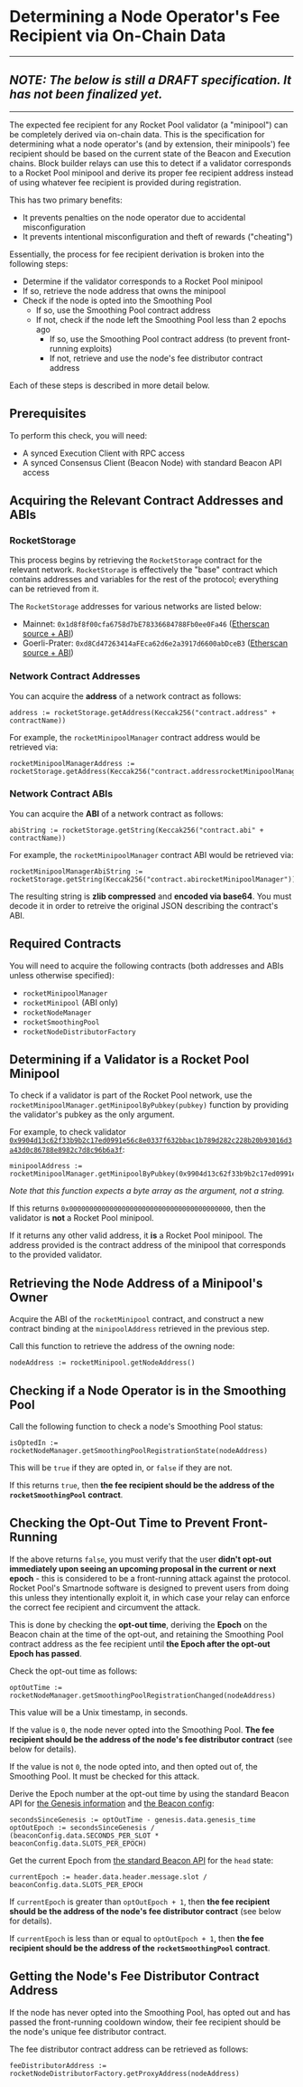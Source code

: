 # Determining a Node Operator's Fee Recipient via On-Chain Data

---
## *NOTE: The below is still a DRAFT specification. It has not been finalized yet.*
---


The expected fee recipient for any Rocket Pool validator (a "minipool") can be completely derived via on-chain data.
This is the specification for determining what a node operator's (and by extension, their minipools') fee recipient should be based on the current state of the Beacon and Execution chains.
Block builder relays can use this to detect if a validator corresponds to a Rocket Pool minipool and derive its proper fee recipient address instead of using whatever fee recipient is provided during registration.

This has two primary benefits:
- It prevents penalties on the node operator due to accidental misconfiguration
- It prevents intentional misconfiguration and theft of rewards ("cheating")

Essentially, the process for fee recipient derivation is broken into the following steps:
- Determine if the validator corresponds to a Rocket Pool minipool
- If so, retrieve the node address that owns the minipool
- Check if the node is opted into the Smoothing Pool
  - If so, use the Smoothing Pool contract address
  - If not, check if the node left the Smoothing Pool less than 2 epochs ago
    - If so, use the Smoothing Pool contract address (to prevent front-running exploits)
    - If not, retrieve and use the node's fee distributor contract address

Each of these steps is described in more detail below.


## Prerequisites

To perform this check, you will need:
- A synced Execution Client with RPC access
- A synced Consensus Client (Beacon Node) with standard Beacon API access


## Acquiring the Relevant Contract Addresses and ABIs

### RocketStorage

This process begins by retrieving the `RocketStorage` contract for the relevant network.
`RocketStorage` is effectively the "base" contract which contains addresses and variables for the rest of the protocol; everything can be retrieved from it.

The `RocketStorage` addresses for various networks are listed below:
- Mainnet: `0x1d8f8f00cfa6758d7bE78336684788Fb0ee0Fa46` ([Etherscan source + ABI](https://etherscan.io/address/0x1d8f8f00cfa6758d7bE78336684788Fb0ee0Fa46#code))
- Goerli-Prater: `0xd8Cd47263414aFEca62d6e2a3917d6600abDceB3` ([Etherscan source + ABI](https://goerli.etherscan.io/address/0xd8Cd47263414aFEca62d6e2a3917d6600abDceB3#code))


### Network Contract Addresses

You can acquire the **address** of a network contract as follows:
```
address := rocketStorage.getAddress(Keccak256("contract.address" + contractName))
```

For example, the `rocketMinipoolManager` contract address would be retrieved via:
```
rocketMinipoolManagerAddress := rocketStorage.getAddress(Keccak256("contract.addressrocketMinipoolManager"))
```


### Network Contract ABIs

You can acquire the **ABI** of a network contract as follows:
```
abiString := rocketStorage.getString(Keccak256("contract.abi" + contractName))
```

For example, the `rocketMinipoolManager` contract ABI would be retrieved via:
```
rocketMinipoolManagerAbiString := rocketStorage.getString(Keccak256("contract.abirocketMinipoolManager"))
```

The resulting string is **zlib compressed** and **encoded via base64**.
You must decode it in order to retreive the original JSON describing the contract's ABI.



## Required Contracts

You will need to acquire the following contracts (both addresses and ABIs unless otherwise specified):

- `rocketMinipoolManager`
- `rocketMinipool` (ABI only)
- `rocketNodeManager`
- `rocketSmoothingPool`
- `rocketNodeDistributorFactory`


## Determining if a Validator is a Rocket Pool Minipool

To check if a validator is part of the Rocket Pool network, use the `rocketMinipoolManager.getMinipoolByPubkey(pubkey)` function by providing the validator's pubkey as the only argument.

For example, to check validator [`0x9904d13c62f33b9b2c17ed0991e56c8e0337f632bbac1b789d282c228b20b93016d3a43d0c86788e8982c7d8c96b6a3f`](https://beaconcha.in/validator/0x9904d13c62f33b9b2c17ed0991e56c8e0337f632bbac1b789d282c228b20b93016d3a43d0c86788e8982c7d8c96b6a3f):

```
minipoolAddress := rocketMinipoolManager.getMinipoolByPubkey(0x9904d13c62f33b9b2c17ed0991e56c8e0337f632bbac1b789d282c228b20b93016d3a43d0c86788e8982c7d8c96b6a3f)
```

*Note that this function expects a byte array as the argument, not a string.*

If this returns `0x0000000000000000000000000000000000000000`, then the validator is **not** a Rocket Pool minipool.

If it returns any other valid address, it **is** a Rocket Pool minipool.
The address provided is the contract address of the minipool that corresponds to the provided validator.


## Retrieving the Node Address of a Minipool's Owner

Acquire the ABI of the `rocketMinipool` contract, and construct a new contract binding at the `minipoolAddress` retrieved in the previous step.

Call this function to retrieve the address of the owning node:

```
nodeAddress := rocketMinipool.getNodeAddress()
```


## Checking if a Node Operator is in the Smoothing Pool

Call the following function to check a node's Smoothing Pool status:

```
isOptedIn := rocketNodeManager.getSmoothingPoolRegistrationState(nodeAddress)
```

This will be `true` if they are opted in, or `false` if they are not.

If this returns `true`, then **the fee recipient should be the address of the `rocketSmoothingPool` contract**.


## Checking the Opt-Out Time to Prevent Front-Running

If the above returns `false`, you must verify that the user **didn't opt-out immediately upon seeing an upcoming proposal in the current or next epoch** - this is considered to be a front-running attack against the protocol.
Rocket Pool's Smartnode software is designed to prevent users from doing this unless they intentionally exploit it, in which case your relay can enforce the correct fee recipient and circumvent the attack.

This is done by checking the **opt-out time**, deriving the **Epoch** on the Beacon chain at the time of the opt-out, and retaining the Smoothing Pool contract address as the fee recipient until **the Epoch after the opt-out Epoch has passed**.

Check the opt-out time as follows:

```
optOutTime := rocketNodeManager.getSmoothingPoolRegistrationChanged(nodeAddress)
```

This value will be a Unix timestamp, in seconds.

If the value is `0`, the node never opted into the Smoothing Pool.
**The fee recipient should be the address of the node's fee distributor contract** (see below for details).

If the value is not `0`, the node opted into, and then opted out of, the Smoothing Pool.
It must be checked for this attack.

Derive the Epoch number at the opt-out time by using the standard Beacon API for [the Genesis information](https://ethereum.github.io/beacon-APIs/#/Beacon/getGenesis) and [the Beacon config](https://ethereum.github.io/beacon-APIs/#/Config/getSpec):

```
secondsSinceGenesis := optOutTime - genesis.data.genesis_time
optOutEpoch := secondsSinceGenesis / (beaconConfig.data.SECONDS_PER_SLOT * beaconConfig.data.SLOTS_PER_EPOCH)
```

Get the current Epoch from [the standard Beacon API](https://ethereum.github.io/beacon-APIs/#/Beacon/getBlockHeader) for the `head` state:

```
currentEpoch := header.data.header.message.slot / beaconConfig.data.SLOTS_PER_EPOCH
```

If `currentEpoch` is greater than `optOutEpoch + 1`, then **the fee recipient should be the address of the node's fee distributor contract** (see below for details).

If `currentEpoch` is less than or equal to `optOutEpoch + 1`, then **the fee recipient should be the address of the `rocketSmoothingPool` contract**.


## Getting the Node's Fee Distributor Contract Address

If the node has never opted into the Smoothing Pool, has opted out and has passed the front-running cooldown window, their fee recipient should be the node's unique fee distributor contract.

The fee distributor contract address can be retrieved as follows:

```
feeDistributorAddress := rocketNodeDistributorFactory.getProxyAddress(nodeAddress)
```
